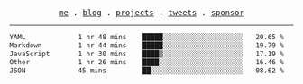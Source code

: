 <p align="center">
  <samp>
    <a href="https://everfu.org">me</a> .
    <a href="https://everfu.org/blog">blog</a> .
    <a href="https://everfu.org/github">projects</a> .
    <a href="https://twitter.com/everfu8">tweets</a> .
    <a href="https://everfu.org/sponsor">sponsor</a>
  </samp>
</p>

---

<!--START_SECTION:waka-->

```txt
YAML             1 hr 48 mins    █████░░░░░░░░░░░░░░░░░░░░   20.65 %
Markdown         1 hr 44 mins    █████░░░░░░░░░░░░░░░░░░░░   19.79 %
JavaScript       1 hr 30 mins    ████▒░░░░░░░░░░░░░░░░░░░░   17.19 %
Other            1 hr 26 mins    ████░░░░░░░░░░░░░░░░░░░░░   16.46 %
JSON             45 mins         ██░░░░░░░░░░░░░░░░░░░░░░░   08.62 %
```

<!--END_SECTION:waka-->
